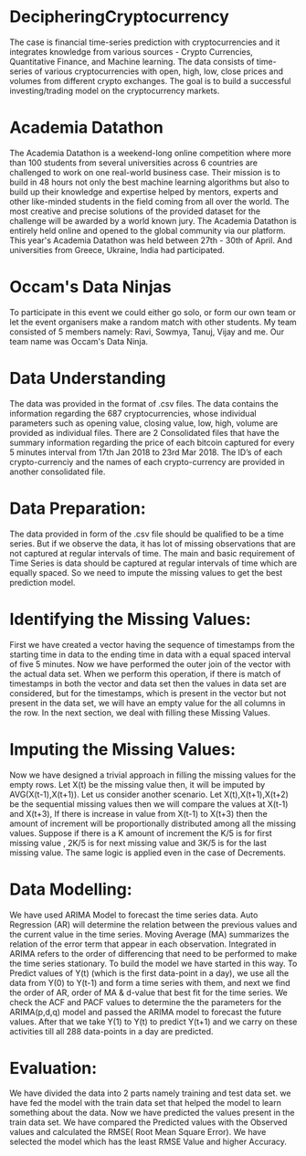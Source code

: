 # DecipheringCryptocurrency
The case is financial time-series prediction with cryptocurrencies and it integrates knowledge from various sources - Crypto Currencies, Quantitative Finance, and Machine learning. The data consists of time-series of various cryptocurrencies with open, high, low, close prices and volumes from different crypto exchanges. The goal is to build a successful investing/trading model on the cryptocurrency markets.

# Academia Datathon
The Academia Datathon is a weekend-long online competition where more than 100 students from several universities across 6 countries are challenged to work on one real-world business case.
Their mission is to build in 48 hours not only the best machine learning algorithms but also to build up their knowledge and expertise helped by mentors, experts and other like-minded students in the field coming from all over the world.
The most creative and precise solutions of the provided dataset for the challenge will be awarded by a world known jury.
The Academia Datathon is entirely held online and opened to the global community via our platform.
This year's Academia Datathon was held between 27th - 30th of April. And universities from Greece, Ukraine, India had participated.

# Occam's Data Ninjas
To participate in this event we could either go solo, or form our own team or let the event organisers make a random match with other students. 
My team consisted of 5 members namely: Ravi, Sowmya, Tanuj, Vijay and me. Our team name was Occam's Data Ninja.

# Data Understanding 
The data was provided in the format of .csv files. The data contains the information regarding the 687 cryptocurrencies, whose individual parameters such as opening value, closing value, low, high, volume are provided as individual files. There are 2 Consolidated files that have the summary information regarding the price of each bitcoin captured for every 5 minutes interval from 17th Jan 2018 to 23rd Mar 2018. The ID’s of each crypto-currenciy and the names of each crypto-currency are provided in another consolidated file.

# Data Preparation: 
The data provided in form of the .csv file should be qualified to be a time series. But if we observe the data, it has lot of missing observations that are not captured at regular intervals of time. The main and basic requirement of Time Series is data should be captured at regular intervals of time which are equally spaced. So we need to impute the missing values to get the best prediction model.

# Identifying the Missing Values: 
First we have created a vector having the sequence of timestamps from the starting time in data to the ending time in data with a equal spaced interval of five 5 minutes. Now we have performed the outer join of the vector with the actual data set. When we perform this operation, if there is match of timestamps in both the vector and data set then the values in data set are considered, but for the timestamps, which is present in the vector but not present in the data set, we will have an empty value for the all columns in the row. In the next section, we deal with filling these Missing Values.

# Imputing the Missing Values: 
Now we have designed a trivial approach in filling the missing values for the empty rows. Let X(t) be the missing value then, it will be imputed by AVG(X(t-1),X(t+1)). Let us consider another scenario. Let X(t),X(t+1),X(t+2) be the sequential missing values then we will compare the values at X(t-1) and X(t+3), If there is increase in value from X(t-1) to X(t+3) then the amount of increment will be proportionally distributed among all the missing values. Suppose if there is a K amount of increment the K/5 is for first missing value , 2K/5 is for next missing value and 3K/5 is for the last missing value. The same logic is applied even in the case of Decrements.

# Data Modelling: 
We have used ARIMA Model to forecast the time series data. Auto Regression (AR) will determine the relation between the previous values and the current value in the time series. Moving Average (MA) summarizes the relation of the error term that appear in each observation. Integrated in ARIMA refers to the order of differencing that need to be performed to make the time series stationary. To build the model we have started in this way.
To Predict values of Y(t) (which is the first data-point in a day), we use all the data from Y(0) to Y(t-1) and form a time series with them, and next we find the order of AR, order of MA & d-value that best fit for the time series. We check the ACF and PACF values to determine the the parameters for the ARIMA(p,d,q) model and passed the ARIMA model to forecast the future values. After that we take Y(1) to Y(t) to predict Y(t+1) and we carry on these activities till all 288 data-points in a day are predicted. 

# Evaluation: 
We have divided the data into  2 parts namely training and test data set. we have fed the model with the train data set that helped the model to learn something about the data. Now we have predicted the values present in the train data set. We have compared the Predicted values with the Observed values and calculated the RMSE( Root Mean Square Error). We have selected the model which has the least RMSE Value and higher Accuracy.
